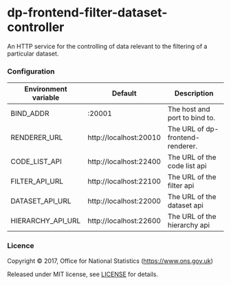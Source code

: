dp-frontend-filter-dataset-controller
==================

An HTTP service for the controlling of data relevant to the filtering of a particular dataset.

### Configuration

| Environment variable | Default                 | Description
| -------------------- | ----------------------- | --------------------------------------
| BIND_ADDR            | :20001                  | The host and port to bind to.
| RENDERER_URL         | http://localhost:20010  | The URL of dp-frontend-renderer.
| CODE_LIST_API        | http://localhost:22400  | The URL of the code list api
| FILTER_API_URL       | http://localhost:22100  | The URL of the filter api
| DATASET_API_URL      | http://localhost:22000  | The URL of the dataset api
| HIERARCHY_API_URL    | http://localhost:22600  | The URL of the hierarchy api

### Licence

Copyright ©‎ 2017, Office for National Statistics (https://www.ons.gov.uk)

Released under MIT license, see [LICENSE](LICENSE.md) for details.


